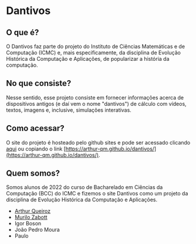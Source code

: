 # Dantivos

## O que é?
O Dantivos faz parte do projeto do Instituto de Ciências Matemáticas e de Computação (ICMC) e, mais especificamente, da disciplina de Evolução Histórica da Computação e Aplicações, de popularizar a história da computação.

## No que consiste?
Nesse sentido, esse projeto consiste em fornecer informações acerca de dispositivos antigos (e daí vem o nome "dantivos") de cálculo com vídeos, textos, imagens e, inclusive, simulações interativas.

## Como acessar?
O site do projeto é hosteado pelo github sites e pode ser acessado clicando [aqui](https://arthur-qm.github.io/dantivos/) ou copiando o link [https://arthur-qm.github.io/dantivos/](https://arthur-qm.github.io/dantivos/).

## Quem somos?
Somos alunos de 2022 do curso de Bacharelado em Ciências da Computação (BCC) do ICMC e fizemos o site Dantivos como um projeto da disciplina de Evolução Histórica da Computação e Aplicações.
- [Arthur Queiroz](https://github.com/arthur-qm)
- [Murilo Zabott](https://github.com/murilo-zabott)
- Igor Boson
- João Pedro Moura
- Paulo
